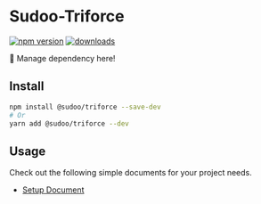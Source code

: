 # Sudoo-Triforce

[![npm version](https://badge.fury.io/js/%40sudoo%2Ftriforce.svg)](https://www.npmjs.com/package/@sudoo/triforce)
[![downloads](https://img.shields.io/npm/dm/@sudoo/triforce.svg)](https://www.npmjs.com/package/@sudoo/triforce)

:triangular_ruler: Manage dependency here!

## Install

```sh
npm install @sudoo/triforce --save-dev
# Or
yarn add @sudoo/triforce --dev
```

## Usage

Check out the following simple documents for your project needs.

- [Setup Document](/docs/setup.md)

